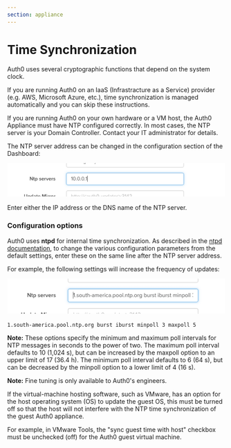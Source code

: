 ```yaml
---
section: appliance
---
```


# Time Synchronization

Auth0 uses several cryptographic functions that depend on the system clock.

If you are running Auth0 on an IaaS (Infrastracture as a Service) provider (e.g. AWS, Microsoft Azure, etc.), time synchronization is managed automatically and you can skip these instructions.

If you are running Auth0 on your own hardware or a VM host, the Auth0 Appliance must have NTP configured correctly. In most cases, the NTP server is your Domain Controller. Contact your IT administrator for details.

The NTP server address can be changed in the configuration section of the Dashboard:

![ss-2014-12-15T11-34-37.png](/media/articles/appliance/clock/ss-2014-12-15T11-34-37.png)

Enter either the IP address or the DNS name of the NTP server.

### Configuration options

Auth0 uses __ntpd__ for internal time synchronization. As described in the [ntpd documentation](http://doc.ntp.org/4.1.1/confopt.htm), to change the various configuration parameters from the default settings, enter these on the same line after the NTP server address.

For example, the following settings will increase the frequency of updates:

![ss-2014-12-15T11-36-53.png](/media/articles/appliance/clock/ss-2014-12-15T11-36-53.png)

```
1.south-america.pool.ntp.org burst iburst minpoll 3 maxpoll 5
```

__Note:__ These options specify the minimum and maximum poll intervals for NTP messages in seconds to the power of two. The maximum poll interval defaults to 10 (1,024 s), but can be increased by the maxpoll option to an upper limit of 17 (36.4 h). The minimum poll interval defaults to 6 (64 s), but can be decreased by the minpoll option to a lower limit of 4 (16 s).

__Note:__ Fine tuning is only available to Auth0's engineers.

If the virtual-machine hosting software, such as VMware, has an option for the host operating system (OS) to update the guest OS, this must be turned off so that the host will not interfere with the NTP time synchronization of the guest Auth0 appliance.

For example, in VMware Tools, the "sync guest time with host" checkbox must be unchecked (off) for the Auth0 guest virtual machine.
